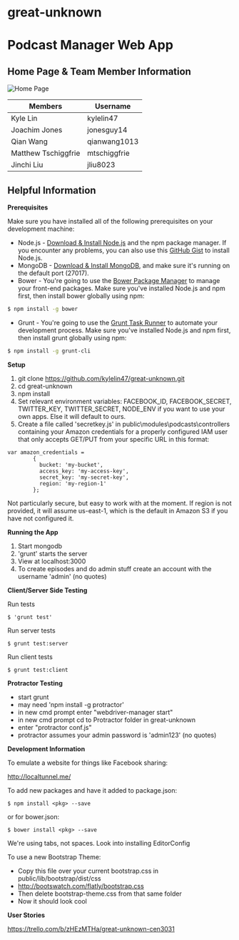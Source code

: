 # great-unknown
Podcast Manager Web App
======================

Home Page & Team Member Information
--------------------
![Home Page](http://i.imgur.com/npEZrVp.png?1)

**Members**|**Username**
-----------|-------------
Kyle Lin   | kylelin47
Joachim Jones|jonesguy14
Qian Wang|qianwang1013
Matthew Tschiggfrie|mtschiggfrie
Jinchi Liu|jliu8023

Helpful Information
-----------------------
**Prerequisites**

Make sure you have installed all of the following prerequisites on your development machine:
* Node.js - [Download & Install Node.js](http://www.nodejs.org/download/) and the npm package manager. If you encounter any problems, you can also use this [GitHub Gist](https://gist.github.com/isaacs/579814) to install Node.js.
* MongoDB - [Download & Install MongoDB](http://www.mongodb.org/downloads), and make sure it's running on the default port (27017).
* Bower - You're going to use the [Bower Package Manager](http://bower.io/) to manage your front-end packages. Make sure you've installed Node.js and npm first, then install bower globally using npm:

```bash
$ npm install -g bower
```

* Grunt - You're going to use the [Grunt Task Runner](http://gruntjs.com/) to automate your development process. Make sure you've installed Node.js and npm first, then install grunt globally using npm:

```bash
$ npm install -g grunt-cli
```

**Setup**

1. git clone https://github.com/kylelin47/great-unknown.git
2. cd great-unknown
3. npm install
4. Set relevant environment variables: FACEBOOK_ID, FACEBOOK_SECRET, TWITTER_KEY, TWITTER_SECRET, NODE_ENV if you want to use your own apps. Else it will default to ours.
5. Create a file called 'secretkey.js' in public\modules\podcasts\controllers containing your Amazon credentials for a properly configured IAM user that only accepts GET/PUT from your specific URL in this format:
```
var amazon_credentials = 
		{
		  bucket: 'my-bucket',
		  access_key: 'my-access-key',
		  secret_key: 'my-secret-key',
		  region: 'my-region-1'
		};
```
Not particularly secure, but easy to work with at the moment. If region is not provided, it will assume us-east-1, which is the default in Amazon S3 if you have not configured it.

**Running the App**
1. Start mongodb
2. 'grunt' starts the server
3. View at localhost:3000
4. To create episodes and do admin stuff create an account with the username 'admin' (no quotes)

**Client/Server Side Testing**

Run tests
```
$ 'grunt test'
```
Run server tests
```
$ grunt test:server
```
Run client tests
```
$ grunt test:client
```

**Protractor Testing**
- start grunt
- may need 'npm install -g protractor'
- in new cmd prompt enter "webdriver-manager start"
- in new cmd prompt cd to Protractor folder in great-unknown
- enter "protractor conf.js"
- protractor assumes your admin password is 'admin123' (no quotes)

**Development Information**

To emulate a website for things like Facebook sharing:

http://localtunnel.me/

To add new packages and have it added to package.json:
```
$ npm install <pkg> --save
```
or for bower.json:
```
$ bower install <pkg> --save
```

We're using tabs, not spaces. Look into installing EditorConfig

To use a new Bootstrap Theme:
- Copy this file over your current bootstrap.css in public/lib/bootstrap/dist/css
- http://bootswatch.com/flatly/bootstrap.css
- Then delete bootstrap-theme.css from that same folder
- Now it should look cool

**User Stories**

https://trello.com/b/zHEzMTHa/great-unknown-cen3031
